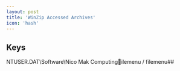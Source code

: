 ```yaml
---
layout: post
title: 'WinZip Accessed Archives'
icon: 'hash'
---
```


## Keys

NTUSER.DAT\Software\Nico Mak Computingilemenu / filemenu##

